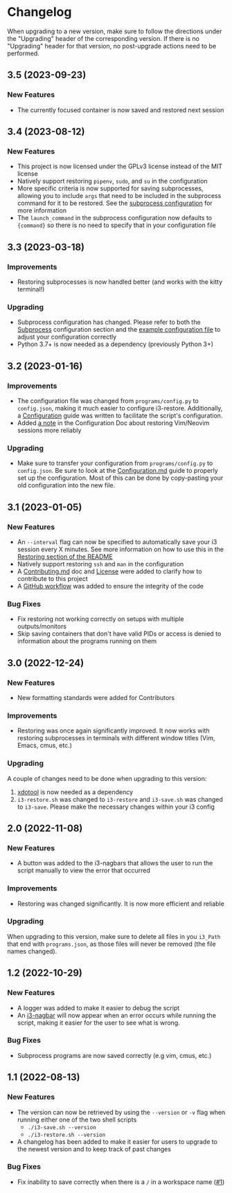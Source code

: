 # Changelog
When upgrading to a new version, make sure to follow the directions under the "Upgrading" header of the corresponding version.
If there is no "Upgrading" header for that version, no post-upgrade actions need to be performed.

## 3.5 (2023-09-23)

### New Features
- The currently focused container is now saved and restored next session


## 3.4 (2023-08-12)

### New Features
- This project is now licensed under the GPLv3 license instead of the MIT license
- Natively support restoring `pipenv`, `sudo`, and `su` in the configuration
- More specific criteria is now supported for saving subprocesses, allowing you to include `args` that need to be included
in the subprocess command for it to be restored. See the [subprocess configuration](CONFIGURATION.md#subprocesses) for more
information
- The `launch_command` in the subprocess configuration now defaults to `{command}` so there is no need to specify that in your
configuration file


## 3.3 (2023-03-18)

### Improvements
- Restoring subprocesses is now handled better (and works with the kitty terminal!)

### Upgrading
- Subprocess configuration has changed. Please refer to both the [Subprocess](CONFIGURATION.md#subprocesses) configuration
section and the [example configuration file](config.example.json) to adjust your configuration correctly
- Python 3.7+ is now needed as a dependency (previously Python 3+)


## 3.2 (2023-01-16)

### Improvements
- The configuration file was changed from `programs/config.py` to `config.json`, making it much easier to configure i3-restore.
Additionally, a [Configuration](CONFIGURATION.md) guide was written to facilitate the script's configuration.
- Added [a note](CONFIGURATION.md#restoring-vim-and-neovim-sessions) in the Configuration Doc about restoring Vim/Neovim sessions
more reliably

### Upgrading
- Make sure to transfer your configuration from `programs/config.py` to `config.json`. Be sure to look at the
[Configuration.md](CONFIGURATION.md) guide to properly set up the configuration. Most of this can be done by copy-pasting your
old configuration into the new file.


## 3.1 (2023-01-05)

### New Features
- An `--interval` flag can now be specified to automatically save your i3 session every X minutes. See more information on
how to use this in the [Restoring section of the README](README.md#restoring)
- Natively support restoring `ssh` and `man` in the configuration
- A [Contributing.md](CONTRIBUTING.md) doc and [License](LICENSE) were added to clarify how to contribute to this project
- A [GitHub workflow](.github/workflows/lint-format.yml) was added to ensure the integrity of the code

### Bug Fixes
- Fix restoring not working correctly on setups with multiple outputs/monitors
- Skip saving containers that don't have valid PIDs or access is denied to information about the programs running on them


## 3.0 (2022-12-24)

### New Features
- New formatting standards were added for Contributors

### Improvements
- Restoring was once again significantly improved. It now works with restoring subprocesses in
terminals with different window titles (Vim, Emacs, cmus, etc.)

### Upgrading
A couple of changes need to be done when upgrading to this version:
1. [xdotool](https://github.com/jordansissel/xdotool) is now needed as a dependency
2. `i3-restore.sh` was changed to `i3-restore` and `i3-save.sh` was changed to `i3-save`. Please
make the necessary changes within your i3 config


## 2.0 (2022-11-08)

### New Features
- A button was added to the i3-nagbars that allows the user to run the script manually to view the error that occurred

### Improvements
- Restoring was changed significantly. It is now more efficient and reliable

### Upgrading
When upgrading to this version, make sure to delete all files in you `i3_Path` that end with `programs.json`, as those files
will never be removed (the file names changed).


## 1.2 (2022-10-29)

### New Features
- A logger was added to make it easier to debug the script
- An [i3-nagbar](https://man.archlinux.org/man/community/i3-wm/i3-nagbar.1.en) will now appear when an error occurs while
running the script, making it easier for the user to see what is wrong.

### Bug Fixes
- Subprocess programs are now saved correctly (e.g vim, cmus, etc.)


## 1.1 (2022-08-13)

### New Features
- The version can now be retrieved by using the `--version` or `-v` flag when running either one of the two shell scripts
  - `./i3-save.sh --version`
  - `./i3-restore.sh --version`
- A changelog has been added to make it easier for users to upgrade to the newest version and to keep track of past changes

### Bug Fixes
- Fix inability to save correctly when there is a `/` in a workspace name ([#1](https://github.com/jdholtz/i3-restore/issues/1))
